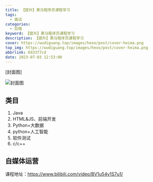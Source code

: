 ```yaml
---
title: 【提升】黑马程序员课程学习
tags:
  - 面试
categories:
  - 后端
keyword: 【提升】黑马程序员课程学习
description: 【提升】黑马程序员课程学习
cover: https://wudiguang.top/images/hexo/post/cover-heima.png
top_img: https://wudiguang.top/images/hexo/post/cover-heima.png
abbrlink: 6933f7cd
date: 2023-07-03 12:53:00
---
```


[封面图]

![封面图](https://wudiguang.top/images/hexo/post/cover-heima.png)

## 类目

1. Java
2. HTML&JS、前端开发  
3. Python+大数据
4. python+人工智能
5. 软件测试
6. c/c++

## 自媒体运营

课程地址：https://www.bilibili.com/video/BV1u54y1S7u1/


